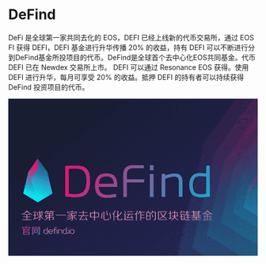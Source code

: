 # DeFind

<p>DeFi 是全球第一家共同去化的 EOS，DEFI 已经上线新的代币交易所，通过 EOS FI 获得 DEFI，DEFI 基金进行升华传播 20% 的收益，持有 DEFI 可以不断进行分到DeFind基金所投项目的代币。DeFind是全球首个去中心化EOS共同基金。代币 DEFI 已在 Newdex 交易所上市。 DEFI 可以通过 Resonance EOS 获得。使用 DEFI 进行升华，每月可享受 20% 的收益。抵押 DEFI 的持有者可以持续获得 DeFind 投资项目的代币。</p>

![defind-dapp-other-eos-image1_3c83f8114212602ffa9ca2ec28f0e0b4](defind-dapp-other-eos-image1_3c83f8114212602ffa9ca2ec28f0e0b4.png)

